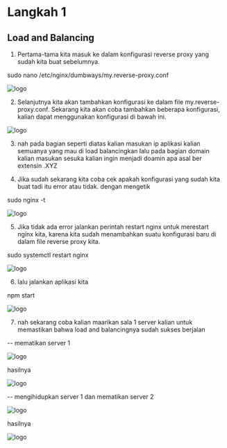 
# Langkah 1
## Load and Balancing

1. Pertama-tama kita masuk ke dalam konfigurasi reverse proxy yang sudah kita buat sebelumnya.

sudo nano /etc/nginx/dumbways/my.reverse-proxy.conf

![logo](assets/50.png)

2. Selanjutnya kita akan tambahkan konfigurasi ke dalam file my.reverse-proxy.conf. Sekarang kita akan coba tambahkan beberapa konfigurasi, kalian dapat menggunakan konfigurasi di bawah ini.

![logo](assets/51.png)

3. nah pada bagian seperti diatas kalian masukan ip aplikasi kalian semuanya yang mau di load balancingkan
lalu pada bagian domain kalian masukan sesuka kalian ingin menjadi doamin apa asal ber extensin .XYZ


4. Jika sudah sekarang kita coba cek apakah konfigurasi yang sudah kita buat tadi itu error atau tidak. dengan mengetik

sudo nginx -t

![logo](assets/52.png)

5. Jika tidak ada error jalankan perintah restart nginx untuk merestart nginx kita, karena kita sudah menambahkan suatu konfigurasi baru di dalam file reverse proxy kita.

sudo systemctl restart nginx

![logo](assets/53.png)

6. lalu jalankan aplikasi kita 

npm start

![logo](assets/54.png)

7. nah sekarang coba kalian maarikan sala 1 server kalian untuk memastikan bahwa load and balancingnya sudah sukses berjalan

-- mematikan server 1

![logo](assets/55.png)

hasilnya

![logo](assets/56.png)

-- mengihidupkan server 1 dan mematikan server 2

![logo](assets/58.png)

hasilnya

![logo](assets/57.png)




